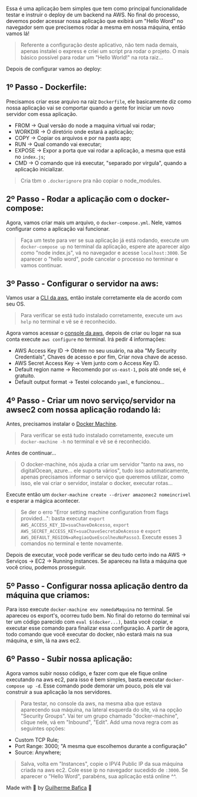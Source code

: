 Essa é uma aplicação bem simples que tem como principal funcionalidade testar e instruir o deploy de um backend na AWS. No final do processo, devemos poder acessar nossa aplicação que exibirá um "Hello Word" no navegador sem que precisemos  rodar a mesma em nossa máquina, então vamos lá!

> Referente a configuração deste aplicativo, não tem nada demais, apenas instalei o express e criei um script pra rodar o projeto. O mais básico possível para rodar um "Hello World!" na rota raiz...

Depois de configurar vamos ao deploy:

## 1º Passo - Dockerfile:
Precisamos criar esse arquivo na raiz `Dockerfile`, ele basicamente diz como nossa aplicação vai se comportar quando a gente for iniciar um novo servidor com essa aplicação.
 - FROM -> Qual versão do node a maquina virtual vai rodar;
 - WORKDIR -> O diretório onde estará a aplicação;
 - COPY -> Copiar os arquivos e por na pasta app;
 - RUN -> Qual comando vai executar;
 - EXPOSE -> Expor a porta que vai rodar a aplicação, a mesma que está no `index.js`;
 - CMD -> O comando que irá executar, "separado por virgula", quando a aplicação inicializar.

> Cria tbm o `.dockerignore` pra não copiar o node_modules. 

## 2º Passo - Rodar a aplicação com o docker-compose:
Agora, vamos criar mais um arquivo, o `docker-compose.yml`.
Nele, vamos configurar como a aplicação vai funcionar.

> Faça um teste para ver se sua aplicação já está rodando, execute um `docker-compose up` no terminal da aplicação, espere ate aparecer algo como "node index.js", vá no navegador e acesse `localhost:3000`. Se aparecer o "hello word", pode cancelar o processo no terminar e vamos continuar.

## 3º Passo - Configurar o servidor na aws:
Vamos usar a [CLI da aws](https://github.com/aws/aws-cli), então instale corretamente ela de acordo com seu OS. 

> Para verificar se está tudo instalado corretamente, execute um `aws help` no terminal e vê se é reconhecido.

Agora vamos acessar o [console da aws](https://aws.amazon.com/pt/console/), depois de criar ou logar na sua conta execute `aws configure` no terminal.
Irá pedir 4 informações: 
 - AWS Access Key ID -> Obtém no seu usuário, na aba "My Security Credentials", Chaves de acesso e por fim, Criar nova chave de acesso.
 - AWS Secret Access Key -> Vem junto com o Access Key ID.
 - Default region name -> Recomendo por `us-east-1`, pois até onde sei, é gratuito.
 - Default output format -> Testei colocando `yaml`, e funcionou...

## 4º Passo - Criar um novo serviço/servidor na awsec2 com nossa aplicação rodando lá:
Antes, precisamos instalar o [Docker Machine](https://docs.docker.com/machine/install-machine/).

> Para verificar se está tudo instalado corretamente, execute um `docker-machine -h` no terminal e vê se é reconhecido.

Antes de continuar...
> O docker-machine, nós ajuda a criar um servidor "tanto na aws, no digitalOcean, azure... ele suporta vários", tudo isso automaticamente, apenas precisamos informar o serviço que queremos utilizar, como isso, ele vai criar o servidor, instalar o docker, executar rotas... 

Execute então um `docker-machine create --driver amazonec2 nomeincrivel` e esperar a mágica acontecer.
> Se der o erro "Error setting machine configuration from flags provided...": basta executar `export AWS_ACCESS_KEY_ID=suaChaveDeAcesso`, `export AWS_SECRET_ACCESS_KEY=suaChaveSecretaDeAcesso` e `export AWS_DEFAULT_REGION=aRegiaoQueEscolheuNoPasso3`. Execute esses 3 comandos no terminal e tente novamente.

Depois de executar, você pode verificar se deu tudo certo indo na AWS -> Serviços -> EC2 -> Running instances. Se apareceu na lista a máquina que você criou, podemos prosseguir.

## 5º Passo - Configurar nossa aplicação dentro da máquina que criamos:
Para isso execute `docker-machine env nomedaMaquina` no terminal.
Se apareceu os export's, ocorreu tudo bem. No final do retorno do terminal vai ter um código parecido com `eval $(docker...)`, basta você copiar, e executar esse comando para finalizar essa configuração.
A partir de agora, todo comando que você executar do docker, não estará mais na sua máquina, e sim, lá na aws ec2. 

## 6º Passo - Subir nossa aplicação:
Agora vamos subir nosso código, e fazer com que ele fique online executando na aws ec2, para isso é bem simples, basta executar `docker-compose up -d`. Esse comando pode demorar um pouco, pois ele vai construir a sua aplicação la nos servidores.

> Para testar, no console da aws, na mesma aba que estava aparecendo sua máquina, na lateral esquerda do site, vá na opção "Security Groups". Vai ter um grupo chamado "docker-machine", clique nele, vá em "Inbound", "Edit". Add uma nova regra com as seguintes opções: 
 - Custom TCP Rule;
 - Port Range: 3000; "A mesma que escolhemos durante a configuração"
 - Source: Anywhere;
> Salva, volta em "Instances", copie o IPV4 Public IP da sua máquina criada na aws ec2. Cole esse ip no navegador sucedido de `:3000`. Se aparecer o "Hello Word", parabéns, sua aplicação está online ^^.

Made with 💜 by [Guilherme Bafica](https://github.com/guibafica) 👋 